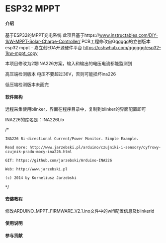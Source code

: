 # ESP32 MPPT

#### 介绍
基于ESP32的MPPT充电系统
此项目基于https://www.instructables.com/DIY-1kW-MPPT-Solar-Charge-Controller/
PCB工程修改自Gggggg的立创版本 esp32 mppt - 嘉立创EDA开源硬件平台 https://oshwhub.com/gggggg/esp32-1kw-mppt_copy

本项目修改为2颗INA226方案，输入和输出的电压电流都能监测到

高压端检测版本 电压不要超过36V，否则可能损坏ina226

低压端检测版本未画完


#### 软件架构
远程采集使用blinker，界面在程序目录中，复制到blinker的界面配置即可

INA226的库名是：INA226Lib

/*

    INA226 Bi-directional Current/Power Monitor. Simple Example.

    Read more: http://www.jarzebski.pl/arduino/czujniki-i-sensory/cyfrowy-czujnik-pradu-mocy-ina226.html

    GIT: https://github.com/jarzebski/Arduino-INA226

    Web: http://www.jarzebski.pl

    (c) 2014 by Korneliusz Jarzebski

*/


#### 安装教程
修改ARDUINO_MPPT_FIRMWARE_V2.1.ino文件中的wifi配置信息及blinkerid


#### 使用说明



#### 参与贡献



